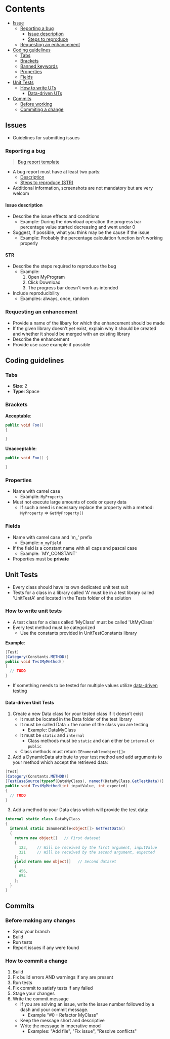 # Contents
- [Issue](#issues)
    - [Reporting a bug](#reporting-a-bug)
        - [Issue description](#issue-description)
        - [Steps to reproduce](#str)
    - [Requesting an enhancement](#requesting-an-enhancement)
- [Coding guidelines](#coding-guidelines)
    - [Tabs](#tabs)
    - [Brackets](#brackets)
    - [Banned keywords](#banned-keywords)
    - [Properties](#properties)
    - [Fields](#fields)
- [Unit Tests](#unit-tests)
    - [How to write UTs](#how-to-write-unit-tests)
        - [Data-driven UTs](#data-driven-unit-tests)
- [Commits](#commits)
    - [Before working](#before-making-any-changes)
    - [Commiting a change](#how-to-commit-a-change)

## Issues
- Guidelines for submitting issues

### Reporting a bug
> [Bug report template](https://gitlab.com/hailstorm75/Common/snippets/1781777)  

- A bug report must have at least two parts:
    - [Description](#issue-description)
    - [Steps to reproduce (STR)](#str)
- Additional information, screenshots are not mandatory but are very welcom

#### Issue description
- Describe the issue effects and conditions
    - Example: During the download operation the progress bar percentage value started decreasing and went under 0
- Suggest, if possible, what you think may be the cause if the issue
    - Example: Probably the percentage calculation function isn't working properly

#### STR
- Describe the steps required to reproduce the bug
    - Example:
        1. Open MyProgram
        2. Click Download
        3. The progress bar doesn't work as intended
- Include reproducibility
    - Examples: always, once, random

### Requesting an enhancement
- Provide a name of the libary for which the enhancement should be made
- If the given library doesn't yet exist, explain why it should be created and whether it should be merged with an existing library
- Describe the enhancement
- Provide use case example if possible

## Coding guidelines
### Tabs
- **Size**: 2
- **Type**: Space
### Brackets

**Acceptable**:

```csharp
public void Foo()
{

}
```

**Unacceptable**:

```csharp
public void Foo() {

}
```
    
### Properties
- Name with camel case
    - Example: `MyProperty`
- Must not execute large amounts of code or query data
    - If such a need is necessary replace the property with a method: `MyProperty` => `GetMyProperty()`

### Fields
- Name with camel case and 'm_' prefix
    - Example: `m_myField`
- If the field is a constant name with all caps and pascal case
    - Example: `MY_CONSTANT'
- Properties must be **private**

## Unit Tests
- Every class should have its own dedicated unit test suit
- Tests for a class in a library called 'A' must be in a test library called 'UnitTestA' and located in the Tests folder of the solution

### How to write unit tests
- A test class for a class called 'MyClass' must be called 'UtMyClass'
- Every test method must be categorized
    - Use the constants provided in UnitTestConstants library

**Example**:
```csharp
[Test]
[Category(Constants.METHOD)]
public void TestMyMethod()
{
  // TODO
}
```
- If something needs to be tested for multiple values utilize [data-driven testing](#data-driven-unit-tests)

#### Data-driven Unit Tests
1. Create a new Data class for your tested class if it doesn't exist
    - It must be located in the Data folder of the test library
    - It must be called Data + the name of the class you are testing
        - Example: DataMyClass
    - It must be `static` and `internal`
		- Class methods must be `static` and can either be `internal` or `public`
    - Class methods must return `IEnumerable<object[]>`
2. Add a DynamicData attribute to your test method and add arguments to your method which accept the retrieved data:
```csharp
[Test]
[Category(Constants.METHOD)]
[TestCaseSource(typeof(DataMyClass), nameof(DataMyClass.GetTestData))]
public void TestMyMethod(int inputValue, int expected)
{
  // TODO
}
```
3. Add a method to your Data class which will provide the test data:
```csharp
internal static class DataMyClass
{
  internal static IEnumerable<object[]> GetTestData()
  {
    return new object[]   // First dataset
    {
      123,    // Will be received by the first argument, inputValue
      321     // Will be received by the second argument, expected
    };
    yield return new object[]   // Second dataset
    {
      456,
      654
    };
  }
}
```

## Commits
### Before making any changes
- Sync your branch
- Build
- Run tests
- Report issues if any were found

### How to commit a change
1. Build
2. Fix build errors AND warnings if any are present
3. Run tests
4. Fix commit to satisfy tests if any failed
5. Stage your changes
6. Write the commit message
    - If you are solving an issue, write the issue number followed by a dash and your commit message.
        - Example "#0 - Refactor MyClass"
    - Keep the message short and descriptive
    - Write the message in imperative mood
        - Examples: "Add file", "Fix issue", "Resolve conflicts"
    